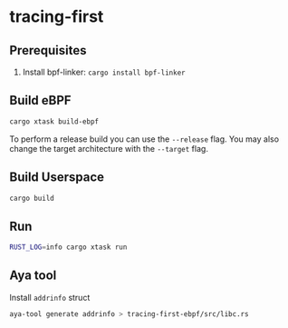 # tracing-first

## Prerequisites

1. Install bpf-linker: `cargo install bpf-linker`

## Build eBPF

```bash
cargo xtask build-ebpf
```

To perform a release build you can use the `--release` flag.
You may also change the target architecture with the `--target` flag.

## Build Userspace

```bash
cargo build
```

## Run

```bash
RUST_LOG=info cargo xtask run
```

## Aya tool 

Install `addrinfo` struct


```bash
aya-tool generate addrinfo > tracing-first-ebpf/src/libc.rs
```
